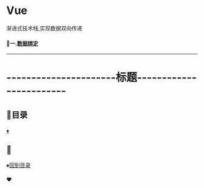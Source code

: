 # Vue
渐进式技术栈,实现数据双向传递

#### :meat_on_bone:一.<a href="数据绑定.md">数据绑定</a>

---------------------------------
# ----------------------标题------------------------
<p id="title"></p>

## :fish_cake:目录
#### <a href="#">:diamonds:</a>
<p id="p1"></p>

## :egg:
:spades:<a href="#title">回到目录</a><br>
#### :hearts:
